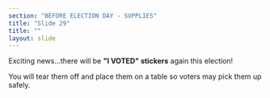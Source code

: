 ```yaml
---
section: "BEFORE ELECTION DAY - SUPPLIES"
title: "Slide 29"
title: ""
layout: slide
---
```


Exciting news…there will be **"I VOTED" stickers** again this election!

You will tear them off and place them on a table so voters may pick them up safely.




